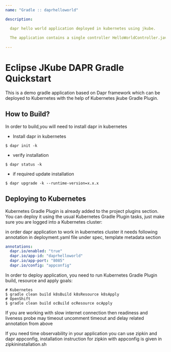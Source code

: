 ```yaml
---
name: "Gradle :: daprhelloworld"

description: 

  dapr hello world application deployed in kubernetes using jkube.
  
  The application contains a single controller HelloWorldController.java  that prints 'Hello World'.
  
---
```


# Eclipse JKube DAPR Gradle Quickstart

This is a demo gradle application based on Dapr framework which can be deployed to 
Kubernetes with the help of Kubernetes jkube Gradle Plugin.

## How to Build?
In order to build,you will need to install dapr in kubernetes

- Install dapr in kubernetes

```shell script
$ dapr init -k
```
- verify installation
```shell script
$ dapr status -k
```
- if required update installation

```shell script
$ dapr upgrade -k --runtime-version=x.x.x
```

## Deploying to Kubernetes
Kubernetes Gradle Plugin is already added to the project plugins section.
You can deploy it using the usual Kubernetes Gradle Plugin tasks, just make sure you are logged into
a Kubernetes cluster:

in order dapr application to work in kubernetes cluster it needs following annotation in deployment.yaml file under spec, template metadata section 

```yaml
annotations:
  dapr.io/enabled: "true"
  dapr.io/app-id: "daprhelloworld"
  dapr.io/app-port: "8085"
  dapr.io/config: "appconfig"
```
          
In order to deploy application, you need to run Kubernetes Gradle Plugin build, resource and apply goals:

```shell script
# Kubernetes
$ gradle clean build k8sBuild k8sResource k8sApply
# OpenShift
$ gradle clean build ocBuild ocResource ocApply
```

If you are working with slow internet connection then readiness and liveness probe may timeout uncomment timeout and delay related annotation from above

If you need time observability in your application you can use zipkin and dapr appconfig, installation instruction for zipkin with appconfig is given in zipkininstallation.sh

